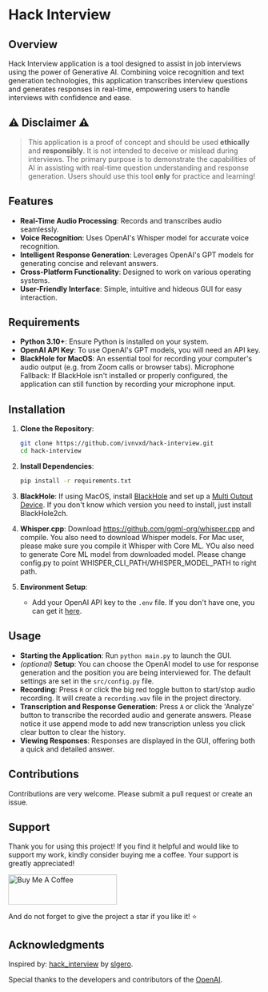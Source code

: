# Hack Interview

## Overview

Hack Interview application is a tool designed to assist in job interviews using the power of Generative AI. Combining voice recognition and text generation technologies, this application transcribes interview questions and generates responses in real-time, empowering users to handle interviews with confidence and ease.

## ⚠️ Disclaimer ⚠️

> This application is a proof of concept and should be used **ethically** and **responsibly**. It is not intended to deceive or mislead during interviews. The primary purpose is to demonstrate the capabilities of AI in assisting with real-time question understanding and response generation. Users should use this tool **only** for practice and learning!

## Features

- **Real-Time Audio Processing**: Records and transcribes audio seamlessly.
- **Voice Recognition**: Uses OpenAI's Whisper model for accurate voice recognition.
- **Intelligent Response Generation**: Leverages OpenAI's GPT models for generating concise and relevant answers.
- **Cross-Platform Functionality**: Designed to work on various operating systems.
- **User-Friendly Interface**: Simple, intuitive and hideous GUI for easy interaction.

## Requirements

- **Python 3.10+**: Ensure Python is installed on your system.
- **OpenAI API Key**: To use OpenAI's GPT models, you will need an API key.
- **BlackHole for MacOS**: An essential tool for recording your computer's audio output (e.g. from Zoom calls or browser tabs). Microphone Fallback: If BlackHole isn't installed or properly configured, the application can still function by recording your microphone input.

## Installation

1. **Clone the Repository**:

   ```sh
   git clone https://github.com/ivnvxd/hack-interview.git
   cd hack-interview
   ```

2. **Install Dependencies**:

   ```sh
   pip install -r requirements.txt
   ```

3. **BlackHole**: If using MacOS, install [BlackHole](https://github.com/ExistentialAudio/BlackHole) and set up a [Multi Output Device](https://github.com/ExistentialAudio/BlackHole/wiki/Multi-Output-Device). If you don't know which version you need to install, just install BlackHole2ch.

4. **Whisper.cpp**: Download https://github.com/ggml-org/whisper.cpp and compile. You also need to download Whisper models. For Mac user, please make sure you compile it Whisper with Core ML. YOu also need to generate Core ML model from downloaded model. Please change config.py to point WHISPER_CLI_PATH/WHISPER_MODEL_PATH to right path.

5. **Environment Setup**:
   - Add your OpenAI API key to the `.env` file. If you don't have one, you can get it [here](https://platform.openai.com/api-keys).

## Usage

- **Starting the Application**: Run `python main.py` to launch the GUI.
- *(optional)* **Setup**: You can choose the OpenAI model to use for response generation and the position you are being interviewed for. The default settings are set in the `src/config.py` file.
- **Recording**: Press `R` or click the big red toggle button to start/stop audio recording. It will create a `recording.wav` file in the project directory.
- **Transcription and Response Generation**: Press `A` or click the 'Analyze' button to transcribe the recorded audio and generate answers. Please notice it use append mode to add new transcription unless you click clear button to clear the history.
- **Viewing Responses**: Responses are displayed in the GUI, offering both a quick and detailed answer.

## Contributions

Contributions are very welcome. Please submit a pull request or create an issue.

## Support

Thank you for using this project! If you find it helpful and would like to support my work, kindly consider buying me a coffee. Your support is greatly appreciated!

<a href="https://www.buymeacoffee.com/ivnvxd" target="_blank"><img src="https://cdn.buymeacoffee.com/buttons/v2/default-yellow.png" alt="Buy Me A Coffee" style="height: 60px !important;width: 217px !important;" ></a>

And do not forget to give the project a star if you like it! :star:

## Acknowledgments

Inspired by: [hack_interview](https://github.com/slgero/hack_interview) by [slgero](https://github.com/slgero).

Special thanks to the developers and contributors of the [OpenAI](https://openai.com/).
